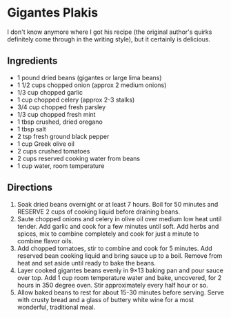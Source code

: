 # Gigantes Plakis
I don't know anymore where I got his recipe (the original author's quirks definitely come through in the writing style), but it certainly is delicious.

## Ingredients
* 1 pound dried beans (gigantes or large lima beans)
* 1 1/2 cups chopped onion (approx 2 medium onions)
* 1/3 cup chopped garlic
* 1 cup chopped celery (approx 2-3 stalks)
* 3/4 cup chopped fresh parsley
* 1/3 cup chopped fresh mint
* 1 tbsp crushed, dried oregano
* 1 tbsp salt
* 2 tsp fresh ground black pepper
* 1 cup Greek olive oil
* 2 cups crushed tomatoes
* 2 cups reserved cooking water from beans
* 1 cup water, room temperature

## Directions
1. Soak dried beans overnight or at least 7 hours. Boil for 50 minutes and RESERVE 2 cups of cooking liquid before draining beans.
2. Saute chopped onions and celery in olive oil over medium low heat until tender. Add garlic and cook for a few minutes until soft. Add herbs and spices, mix to combine completely and cook for just a minute to combine flavor oils.
3. Add chopped tomatoes, stir to combine and cook for 5 minutes. Add reserved bean cooking liquid and bring sauce up to a boil.  Remove from heat and set aside until ready to bake the beans.
4. Layer cooked gigantes beans evenly in 9×13 baking pan and pour sauce over top. Add 1 cup room temperature water and bake, uncovered, for 2 hours in 350 degree oven. Stir approximately every half hour or so.
5. Allow baked beans to rest for about 15-30 minutes before serving. Serve with crusty bread and a glass of buttery white wine for a most wonderful, traditional meal.
